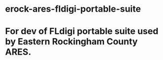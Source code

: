 # erock-ares-fldigi-portable-suite

# For dev of FLdigi portable suite used by Eastern Rockingham County ARES.
